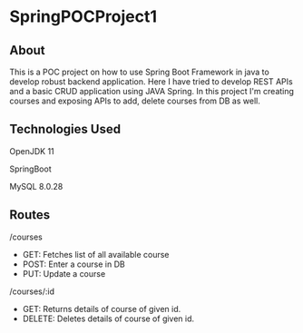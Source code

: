 # SpringPOCProject1

## About

This is a POC project on how to use Spring Boot Framework in java to develop robust backend application. 
Here I have tried to develop REST APIs and a basic CRUD application using JAVA Spring. In this project I'm
creating courses and exposing APIs to add, delete courses from DB as well.

## Technologies Used
OpenJDK 11

SpringBoot

MySQL 8.0.28

## Routes

/courses

- GET: Fetches list of all available course
- POST: Enter a course in DB
- PUT: Update a course

/courses/:id

- GET: Returns details of course of given id.
- DELETE: Deletes details of course of given id.